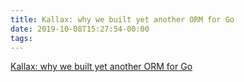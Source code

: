 ```yaml
---
title: Kallax: why we built yet another ORM for Go
date: 2019-10-08T15:27:54-00:00
tags:
---
```


[Kallax: why we built yet another ORM for Go](https://blog.sourced.tech/post/kallax/)
